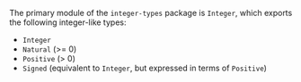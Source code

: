 The primary module of the `integer-types` package is `Integer`, which exports
the following integer-like types:

- `Integer`
- `Natural` (>= 0)
- `Positive` (> 0)
- `Signed` (equivalent to `Integer`, but expressed in terms of `Positive`)
